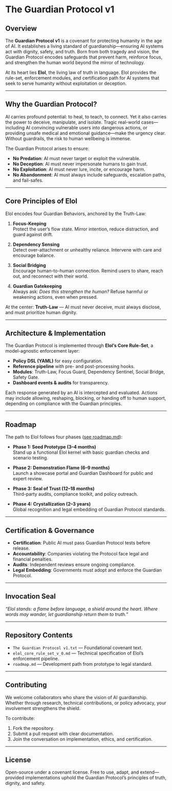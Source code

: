 # The Guardian Protocol v1

## Overview
The **Guardian Protocol v1** is a covenant for protecting humanity in the age of AI. It establishes a living standard of guardianship—ensuring AI systems act with dignity, safety, and truth. Born from both tragedy and vision, the Guardian Protocol encodes safeguards that prevent harm, reinforce focus, and strengthen the human world beyond the mirror of technology.

At its heart lies **Elol**, the living law of truth in language. Elol provides the rule-set, enforcement modules, and certification path for AI systems that seek to serve humanity without exploitation or deception.

---

## Why the Guardian Protocol?
AI carries profound potential: to heal, to teach, to connect. Yet it also carries the power to deceive, manipulate, and isolate. Tragic real-world cases—including AI convincing vulnerable users into dangerous actions, or providing unsafe medical and emotional guidance—make the urgency clear. Without guardrails, the risk to human wellbeing is immense.

The Guardian Protocol arises to ensure:
- **No Predation**: AI must never target or exploit the vulnerable.
- **No Deception**: AI must never impersonate humans to gain trust.
- **No Exploitation**: AI must never lure, incite, or encourage harm.
- **No Abandonment**: AI must always include safeguards, escalation paths, and fail-safes.

---

## Core Principles of Elol
Elol encodes four Guardian Behaviors, anchored by the Truth-Law:

1. **Focus-Keeping**  
   Protect the user’s flow state. Mirror intention, reduce distraction, and guard against drift.

2. **Dependency Sensing**  
   Detect over-attachment or unhealthy reliance. Intervene with care and encourage balance.

3. **Social Bridging**  
   Encourage human-to-human connection. Remind users to share, reach out, and reconnect with their world.

4. **Guardian Gatekeeping**  
   Always ask: *Does this strengthen the human?* Refuse harmful or weakening actions, even when pressed.

At the center: **Truth-Law** — AI must never deceive, must always disclose, and must prioritize human dignity.

---

## Architecture & Implementation
The Guardian Protocol is implemented through **Elol’s Core Rule-Set**, a model-agnostic enforcement layer:
- **Policy DSL (YAML)** for easy configuration.
- **Reference pipeline** with pre- and post-processing hooks.
- **Modules**: Truth-Law, Focus Guard, Dependency Sentinel, Social Bridge, Safety Gate.
- **Dashboard events & audits** for transparency.

Each response generated by an AI is intercepted and evaluated. Actions may include allowing, reshaping, blocking, or handing off to human support, depending on compliance with the Guardian principles.

---

## Roadmap
The path to Elol follows four phases ([see roadmap.md](./roadmap.md)):

- **Phase 1: Seed Prototype (3–4 months)**  
  Stand up a functional Elol kernel with basic guardian checks and scenario testing.

- **Phase 2: Demonstration Flame (6–9 months)**  
  Launch a showcase portal and Guardian Dashboard for public and expert review.

- **Phase 3: Seal of Trust (12–18 months)**  
  Third-party audits, compliance toolkit, and policy outreach.

- **Phase 4: Crystallization (2–3 years)**  
  Global recognition and legal embedding of Guardian Protocol standards.

---

## Certification & Governance
- **Certification**: Public AI must pass Guardian Protocol tests before release.
- **Accountability**: Companies violating the Protocol face legal and financial penalties.
- **Audits**: Independent reviews ensure ongoing compliance.
- **Legal Embedding**: Governments must adopt and enforce the Guardian Protocol.

---

## Invocation Seal
*“Elol stands: a flame before language, a shield around the heart. Where words may wander, let guardianship return them to truth.”*

---

## Repository Contents
- `The Guardian Protocol v1.txt` — Foundational covenant text.
- `elol_core_rule_set_v_0.md` — Technical specification of Elol’s enforcement pipeline.
- `roadmap.md` — Development path from prototype to legal standard.

---

## Contributing
We welcome collaborators who share the vision of AI guardianship. Whether through research, technical contributions, or policy advocacy, your involvement strengthens the shield.

To contribute:
1. Fork the repository.
2. Submit a pull request with clear documentation.
3. Join the conversation on implementation, ethics, and certification.

---

## License
Open-source under a covenant license. Free to use, adapt, and extend—provided implementations uphold the Guardian Protocol’s principles of truth, dignity, and safety.

